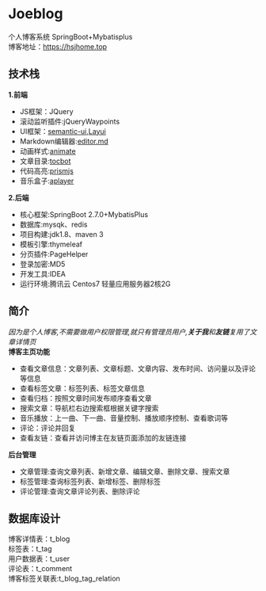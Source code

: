 # Joeblog
个人博客系统 SpringBoot+Mybatisplus
\
博客地址：https://hsjhome.top
## 技术栈
**1.前端**
 - JS框架：JQuery
 - 滚动监听插件:jQueryWaypoints
 - UI框架：[semantic-ui](https://semantic-ui.com/),[Layui](https://layuion.com/docs/)
 - Markdown编辑器:[editor.md](https://pandao.github.io/editor.md/)
 - 动画样式:[animate](https://animate.style/)
 - 文章目录:[tocbot](https://tscanlin.github.io/tocbot/)
 - 代码高亮:[prismjs](https://prismjs.com/)
 - 音乐盒子:[aplayer](https://aplayer.js.org/#/)
 
**2.后端**
 - 核心框架:SpringBoot 2.7.0+MybatisPlus
 - 数据库:mysqk、redis
 - 项目构建:jdk1.8、maven 3
 - 模板引擎:thymeleaf
 - 分页插件:PageHelper
 - 登录加密:MD5
 - 开发工具:IDEA  
 - 运行环境:腾讯云 Centos7 轻量应用服务器2核2G
 

## 简介
*因为是个人博客,不需要做用户权限管理,就只有管理员用户,**关于我**和**友链**复用了文章详情页*
\
**博客主页功能**
 - 查看文章信息：文章列表、文章标题、文章内容、发布时间、访问量以及评论等信息
 - 查看标签文章：标签列表、标签文章信息
 - 查看归档：按照文章时间发布顺序查看文章
 - 搜索文章：导航栏右边搜索框根据关键字搜索
 - 音乐播放：上一曲、下一曲、音量控制、播放顺序控制、查看歌词等
 - 评论：评论并回复
 - 查看友链：查看并访问博主在友链页面添加的友链连接

**后台管理**
 - 文章管理:查询文章列表、新增文章、编辑文章、删除文章、搜索文章
 - 标签管理:查询标签列表、新增标签、删除标签
 - 评论管理:查询文章评论列表、删除评论

## 数据库设计
博客详情表：t_blog 
\
标签表：t_tag
\
用户数据表：t_user
\
评论表：t_comment
\
博客标签关联表:t_blog_tag_relation
